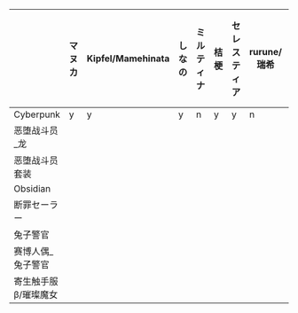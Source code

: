 ||マヌカ|Kipfel/Mamehinata|しなの|ミルティナ|桔梗|セレスティア|rurune/瑞希|Sio|Karin|萌|Chiffon/Lime|舞夜|Rusk|Mafuyu|Chocolat|狛乃|竜胆|Lasyusha|ゾメちゃん|オリジナル|幽狐族のお姉様|墨惺|愛莉|Milfy|Marycia|Usasaki|Nayu|龍のヨルちゃん|Platinum|Lapwing|Fiona|Minahoshi|狐雪|ユギ」「ミヨ」|
|:---|---|---|---|---|---|---|---|---|---|---|---|---|---|---|---|---|---|---|---|---|---|---|---|---|---|---|---|---|---|---|---|---|---|---|
|Cyberpunk|y|y|y|n|y|y|n|y|y|y|n|y|n|n|n|n|y|n|n|n|n|n|y|n|n|n|n|n|n|n|n|n|n|y|
|恶堕战斗员_龙|||||||||||||||||||||||||||||||||||
|恶堕战斗员套装|||||||||||||||||||||||||||||||||||
|Obsidian|||||||||||||||||||||||||||||||||||
|断罪セーラー|||||||||||||||||||||||||||||||||||
|兔子警官|||||||||||||||||||||||||||||||||||
|赛博人偶_兔子警官|||||||||||||||||||||||||||||||||||
|寄生触手服β/璀璨魔女|||||||||||||||||||||||||||||||||||
